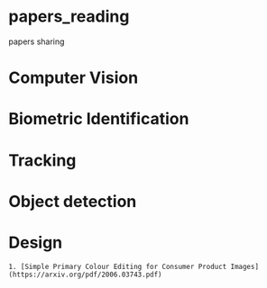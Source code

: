 # papers_reading
papers sharing

# Computer Vision
  # Biometric Identification
  # Tracking
  # Object detection
  # Design
    1. [Simple Primary Colour Editing for Consumer Product Images](https://arxiv.org/pdf/2006.03743.pdf)
